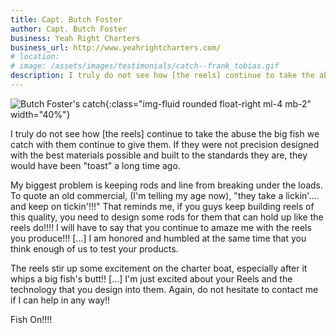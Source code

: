 ```yaml
---
title: Capt. Butch Foster
author: Capt. Butch Foster
business: Yeah Right Charters
business_url: http://www.yeahrightcharters.com/
# location: 
# image: /assets/images/testimonials/catch--frank_tobias.gif
description: I truly do not see how [the reels] continue to take the abuse the big fish we catch with them continue to give them
---
```


![Butch Foster's catch](/assets/images/testimonials/catch--frank_tobias.gif){:class="img-fluid rounded float-right ml-4 mb-2" width="40%"}

I truly do not see how [the reels] continue to take the abuse the big fish we catch with them continue to give them. If they were not precision designed with the best materials possible and built to the standards they are, they would have been "toast" a long time ago.
         
My biggest problem is keeping rods and line from breaking under the loads. To quote an old commercial, (I'm telling my age now), "they take a lickin'.... and keep on tickin'!!!" That reminds me, if you guys keep building reels of this quality, you need to design some rods for them that can hold up like the reels do!!!! I will have to say that you continue to amaze me with the reels you produce!!! [...] I am honored and humbled at the same time that you think enough of us to test your products. 

The reels stir up some excitement on the charter boat, especially after it whips a big fish's butt!! [...] I'm just excited about your Reels and the technology that you design into them. Again, do not hesitate to contact me if I can help in any way!!  

Fish On!!!!   